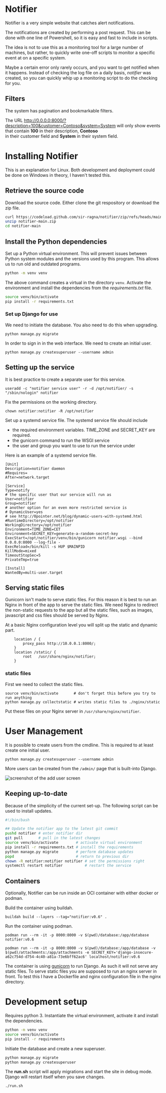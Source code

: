 
# Notifier

Notifier is a very simple website that catches alert notifications.

The notifications are created by performing a post request.
This can be done with one line of Powershell, so it is easy and fast to 
include in scripts.

The idea is not to use this as a monitoring tool for a large number of machines, 
but rather, to quickly write one-off scripts to monitor a specific event at on a 
specific system.

Maybe a certain error only rarely occurs, and you want to get 
notified when it happens. Instead of checking the log file on a daily basis,
_notifier_ was created, so you can quickly whip up a monitoring script to do 
the checking for you.

## Filters

The system has pagination and bookmarkable filters.

The URL http://0.0.0.0:8000/?description=100&customer=Contoso&system=System 
will only show events that contain **100** in their description, **Contoso**  
in their customer field and **System** in their system field.

# Installing Notifier

This is an explanation for Linux.
Both development and deployment could be done on Windows in theory, I haven't
tested this.

## Retrieve the source code

Download the source code. Either clone the git respository or download
the zip file.

```sh
curl https://codeload.github.com/sir-ragna/notifier/zip/refs/heads/main -o notifier-main.zip   
unzip notifier-main.zip
cd notifier-main
```

## Install the Python dependencies

Set up a Python virtual environment. This will prevent issues between Python 
system modules and the versions used by this program. This allows us to run 
old and outdated programs.

```sh
python -m venv venv
```

The above command creates a virtual in the directory `venv`.
Activate the environment and install the dependencies from the _requirements.txt_ file.

```sh
source venv/bin/activate
pip install -r requirements.txt
```

### Set up Django for use

We need to initiate the database. You also need to do this when upgrading.

    python manage.py migrate

In order to sign in in the web interface. We need to create an initial user.

    python manage.py createsuperuser --username admin

## Setting up the service

It is best practice to create a separate user for this service.

```
useradd -c "notifier service user" -r -d /opt/notifier/ -s "/sbin/nologin" notifier
```

Fix the permissions on the working directory.

```
chown notifier:notifier -R /opt/notifier
```

Set up a systemd service file.
The systemd service file should include
- the required environment variables. TIME_ZONE and SECRET_KEY are required.
- the gunicorn command to run the WSGI service
- the user and group you want to use to run the service under

Here is an example of a systemd service file.

```
[Unit]
Description=notifier daemon
#Requires=
After=network.target

[Service]
Type=notify
# the specific user that our service will run as
User=notifier
Group=notifier
# another option for an even more restricted service is
# DynamicUser=yes
# see http://0pointer.net/blog/dynamic-users-with-systemd.html
#RuntimeDirectory=/opt/notifier
WorkingDirectory=/opt/notifier
Environment=TIME_ZONE=CET
Environment=SECRET_KEY=generate-a-random-secret-key
ExecStart=/opt/notifier/venv/bin/gunicorn notifier.wsgi --bind 0.0.0.0:8000 --log-file -
ExecReload=/bin/kill -s HUP $MAINPID
KillMode=mixed
TimeoutStopSec=5
PrivateTmp=true

[Install]
WantedBy=multi-user.target
```

## Serving static files

Gunicorn isn't made to serve static files.
For this reason it is best to run an Nginx in front of the app to serve the 
static files. We need Nginx to redirect the non-static requests to the app but
all the static files, such as images, javascript and css files should be served
by Nginx.

At a basic Nginx configuration level you will split up the static and dynamic part.

```
    location / {
        proxy_pass http://10.0.0.1:8000/;
    }
    location /static/ {
        root   /usr/share/nginx/notifier;
    }
```

### static files

First we need to collect the static files.

```
source venv/bin/activate       # don't forget this before you try to run anything
python manage.py collectstatic # writes static files to ./nginx/static
```

Put these files on your Nginx server in `/usr/share/nginx/notifier`.


# User Management

It is possible to create users from the cmdline. This is required to 
at least create one initial user.

    python manage.py createsuperuser --username admin

More users can be created from the `/admin/` page that is built-into Django.

![screenshot of the add user screen](screenshots/add-user.png)

## Keeping up-to-date

Because of the simplicity of the current set-up. 
The following script can be used to install updates.

```sh
#!/bin/bash

## Update the notifier app to the latest git commit
pushd notifier # enter notifier dir
git pull       # pull in the latest changes
source venv/bin/activate        # activate virtual environment
pip install -r requirements.txt # install the requirements
python manage.py migrate        # perform database updates
popd                            # return to previous dir
chown -R notifier:notifier notifier # set the permissions right
systemctl restart notifier          # restart the service
```

## Containers

Optionally, Notifier can be run inside an OCI container with either docker or podman.

Build the container using buildah.

    buildah build --layers --tag="notifier:v0.6" .  

Run the container using podman.

    podman run --rm -it -p 8000:8000 -v $(pwd)/database:/app/database notifier:v0.6

    podman run --rm -it -p 8000:8000 -v $(pwd)/database:/app/database -v $(pwd)/attachments:/app/attachments -e SECRET_KEY='django-insecure-a62c754d-d754-4c40-a81a-73e6bff62ac6' localhost/notifier:v0.6

The container is using [gunicorn](https://gunicorn.org/) 
to run Django. As such it will not serve any
static files. To serve static files you are supposed to run an nginx server in 
front. To test this I have a Dockerfile and nginx configuration file in 
the nginx directory.

# Development setup

Requires python 3. Instantiate the virtual environment, activate it and install
the dependencies.

```sh
python -m venv venv
source venv/bin/activate
pip install -r requirements
```

Initiate the database and create a new superuser.

```sh
python manage.py migrate
python manage.py createsuperuser
```

The **run.sh** script will apply migrations and start the site in debug mode.
Django will restart itself when you save changes.

```sh
./run.sh
```
